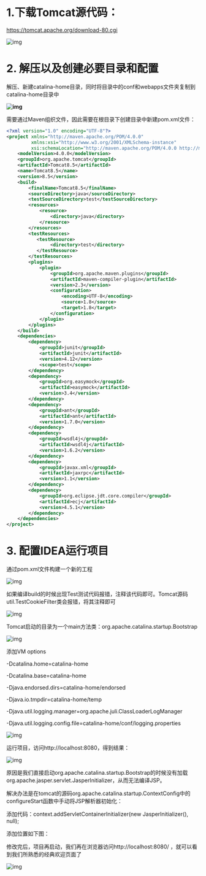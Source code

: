 # **1.下载Tomcat源代码：**

https://tomcat.apache.org/download-80.cgi

 ![img](https://github.com/kunzhao3/img/blob/master/tomcat/1.png)

 

# 2. **解压以及创建必要目录和配置**

解压、新建catalina-home目录，同时将目录中的conf和webapps文件夹复制到catalina-home目录中

 **![img](https://github.com/kunzhao3/img/blob/master/tomcat/2.png)**

 

 

需要通过Maven组织文件，因此需要在根目录下创建目录中新建pom.xml文件：

```xml
<?xml version="1.0" encoding="UTF-8"?>
<project xmlns="http://maven.apache.org/POM/4.0.0"
         xmlns:xsi="http://www.w3.org/2001/XMLSchema-instance"
         xsi:schemaLocation="http://maven.apache.org/POM/4.0.0 http://maven.apache.org/xsd/maven-4.0.0.xsd">
    <modelVersion>4.0.0</modelVersion>
    <groupId>org.apache.tomcat</groupId>
    <artifactId>Tomcat8.5</artifactId>
    <name>Tomcat8.5</name>
    <version>8.5</version>
    <build>
        <finalName>Tomcat8.5</finalName>
        <sourceDirectory>java</sourceDirectory>
        <testSourceDirectory>test</testSourceDirectory>
        <resources>
            <resource>
                <directory>java</directory>
            </resource>
        </resources>
        <testResources>
           <testResource>
                <directory>test</directory>
           </testResource>
        </testResources>
        <plugins>
            <plugin>
                <groupId>org.apache.maven.plugins</groupId>
                <artifactId>maven-compiler-plugin</artifactId>
                <version>2.3</version>
                <configuration>
                    <encoding>UTF-8</encoding>
                    <source>1.8</source>
                    <target>1.8</target>
                </configuration>
            </plugin>
        </plugins>
    </build>
    <dependencies>
        <dependency>
            <groupId>junit</groupId>
            <artifactId>junit</artifactId>
            <version>4.12</version>
            <scope>test</scope>
        </dependency>
        <dependency>
            <groupId>org.easymock</groupId>
            <artifactId>easymock</artifactId>
            <version>3.4</version>
        </dependency>
        <dependency>
            <groupId>ant</groupId>
            <artifactId>ant</artifactId>
            <version>1.7.0</version>
        </dependency>
        <dependency>
            <groupId>wsdl4j</groupId>
            <artifactId>wsdl4j</artifactId>
            <version>1.6.2</version>
        </dependency>
        <dependency>
            <groupId>javax.xml</groupId>
            <artifactId>jaxrpc</artifactId>
            <version>1.1</version>
        </dependency>
        <dependency>
            <groupId>org.eclipse.jdt.core.compiler</groupId>
            <artifactId>ecj</artifactId>
            <version>4.5.1</version>
        </dependency>
    </dependencies>
</project>
```

# 3. **配置IDEA运行项目**

 

通过pom.xml文件构建一个新的工程

 ![img](https://github.com/kunzhao3/img/blob/master/tomcat/3.png)

 



 

 

 

如果编译build的时候出现Test测试代码报错，注释该代码即可。Tomcat源码util.TestCookieFilter类会报错，将其注释即可

 ![img](https://github.com/kunzhao3/img/blob/master/tomcat/4.png)

 

 

 

 

Tomcat启动的目录为一个main方法类：org.apache.catalina.startup.Bootstrap

![img](https://github.com/kunzhao3/img/blob/master/tomcat/5.png)

 


添加VM options

-Dcatalina.home=catalina-home

-Dcatalina.base=catalina-home

-Djava.endorsed.dirs=catalina-home/endorsed

-Djava.io.tmpdir=catalina-home/temp

-Djava.util.logging.manager=org.apache.juli.ClassLoaderLogManager

-Djava.util.logging.config.file=catalina-home/conf/logging.properties

![img](https://github.com/kunzhao3/img/blob/master/tomcat/6.png)



运行项目，访问http://localhost:8080，得到结果：


![img](https://github.com/kunzhao3/img/blob/master/tomcat/7.png)




原因是我们直接启动org.apache.catalina.startup.Bootstrap的时候没有加载org.apache.jasper.servlet.JasperInitializer，从而无法编译JSP。

解决办法是在tomcat的源码org.apache.catalina.startup.ContextConfig中的configureStart函数中手动将JSP解析器初始化：

添加代码：context.addServletContainerInitializer(new JasperInitializer(), null);

添加位置如下图：


 修改完后，项目再启动，我们再在浏览器访问http://localhost:8080/ ，就可以看到我们所熟悉的经典欢迎页面了

![img](https://github.com/kunzhao3/img/blob/master/tomcat/9.png)
